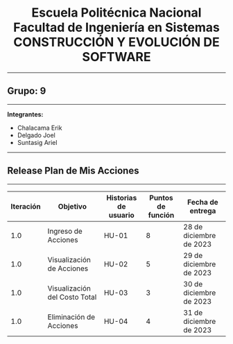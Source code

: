 <h1 align="center">
    Escuela Politécnica Nacional<br>
    Facultad de Ingeniería en Sistemas<br>
    CONSTRUCCIÓN Y EVOLUCIÓN DE SOFTWARE<br>
</h1>

---

## Grupo: 9

---

**Integrantes:**

- Chalacama Erik
- Delgado Joel
- Suntasig Ariel

---

## Release Plan de Mis Acciones

---

| **Iteración** | **Objetivo** | **Historias de usuario** | **Puntos de función** | **Fecha de entrega** |
| ----------- | ------------ | ------------------------ | ---------------------- | -------------------- |
| 1.0         | Ingreso de Acciones | HU-01 | 8 | 28 de diciembre de 2023 |
| 1.0        | Visualización de Acciones | HU-02| 5 | 29 de diciembre de 2023 |
| 1.0        | Visualización del Costo Total | HU-03| 3 | 30 de diciembre de 2023 |
| 1.0        | Eliminación de Acciones | HU-04| 4 | 31 de diciembre de 2023 |
